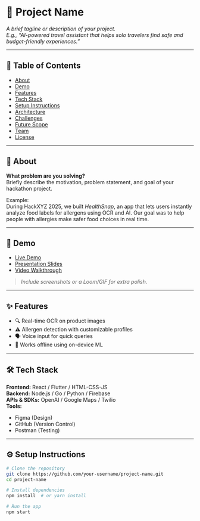 # 🚀 Project Name

_A brief tagline or description of your project._  
_E.g., “AI-powered travel assistant that helps solo travelers find safe and budget-friendly experiences.”_

---

## 📌 Table of Contents

- [About](#about)
- [Demo](#demo)
- [Features](#features)
- [Tech Stack](#tech-stack)
- [Setup Instructions](#setup-instructions)
- [Architecture](#architecture)
- [Challenges](#challenges)
- [Future Scope](#future-scope)
- [Team](#team)
- [License](#license)

---

## 🧠 About

**What problem are you solving?**  
Briefly describe the motivation, problem statement, and goal of your hackathon project.

Example:  
During HackXYZ 2025, we built _HealthSnap_, an app that lets users instantly analyze food labels for allergens using OCR and AI. Our goal was to help people with allergies make safer food choices in real time.

---

## 🎥 Demo

- [Live Demo](https://your-demo-link.com)
- [Presentation Slides](https://your-slides.com)
- [Video Walkthrough](https://your-demo-video.com)

> _Include screenshots or a Loom/GIF for extra polish._

---

## ✨ Features

- 🔍 Real-time OCR on product images
- ⚠️ Allergen detection with customizable profiles
- 🗣️ Voice input for quick queries
- 📱 Works offline using on-device ML

---

## 🛠 Tech Stack

**Frontend:** React / Flutter / HTML-CSS-JS  
**Backend:** Node.js / Go / Python / Firebase  
**APIs & SDKs:** OpenAI / Google Maps / Twilio  
**Tools:**  
- Figma (Design)  
- GitHub (Version Control)  
- Postman (Testing)

---

## ⚙️ Setup Instructions

```bash
# Clone the repository
git clone https://github.com/your-username/project-name.git
cd project-name

# Install dependencies
npm install  # or yarn install

# Run the app
npm start
